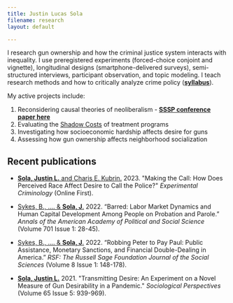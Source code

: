 ```yaml
---
title: Justin Lucas Sola
filename: research
layout: default

---
```


<head>
  <link rel="shortcut icon" href="favicon.ico?v=BGAqyRPREE">
  <link rel="apple-touch-icon" sizes="180x180" href="icons/apple-touch-icon.png?v=BGAqyRPREE">
  <link rel="icon" type="image/png" sizes="32x32" href="icons/favicon-32x32.png?v=BGAqyRPREE">
  <link rel="icon" type="image/png" sizes="16x16" href="icons/favicon-16x16.png?v=BGAqyRPREE">
  <link rel="manifest" href="icons/site.webmanifest?v=BGAqyRPREE">
  <link rel="mask-icon" href="icons/safari-pinned-tab.svg?v=BGAqyRPREE" color="#5bbad5">
  <meta name="msapplication-TileColor" content="#da532c">
  <meta name="theme-color" content="#ffffff">
</head>

I research gun ownership and how the criminal justice system interacts with inequality. I use preregistered experiments (forced-choice conjoint and vignette), longitudinal designs (smartphone-delivered surveys), semi-structured interviews, participant observation, and topic modeling. I teach research methods and how to critically analyze crime policy (<b><a href="./files/Fall_2022_C126_Syllabus.pdf">syllabus</a></b>).

My active projects include:
1.  Reconsidering causal theories of neoliberalism - <b><a href="https://drive.google.com/file/d/1VUUzjg-Syp3qNQ07UzEjAm9m82WqUu-T/view?usp=sharing">SSSP conference paper here</a></b>
2.  Evaluating the [Shadow Costs](https://www.shadowcosts.com/) of treatment programs
3.  Investigating how socioeconomic hardship affects desire for guns
4.  Assessing how gun ownership affects neighborhood socialization

## Recent publications
- <a href="https://doi.org/10.1007/s11292-023-09571-z">**Sola, Justin L.** and Charis E. Kubrin.</a> 2023. "Making the Call: How Does Perceived Race Affect Desire to Call the Police?" *Experimental Criminology* (Online First).

- <a href="https://doi.org/10.1177/00027162221099291">Sykes, B., …. & **Sola, J**.</a> 2022. “Barred: Labor Market Dynamics and Human Capital Development Among People on Probation and Parole.” *Annals of the American Academy of Political and Social Science* (Volume 701 Issue 1: 28-45).

- <a href="https://doi.org/10.7758/RSF.2022.8.1.07">Sykes, B., …. & **Sola, J**.</a> 2022. “Robbing Peter to Pay Paul: Public Assistance, Monetary Sanctions, and Financial Double-Dealing in America.” *RSF: The Russell Sage Foundation Journal of the Social Sciences* (Volume 8 Issue 1: 148-178).

- <a href="https://doi.org/10.1177/07311214211007179">**Sola, Justin L.**</a> 2021. "Transmitting Desire: An Experiment on a Novel Measure of Gun Desirability in a Pandemic." *Sociological Perspectives* (Volume 65 Issue 5: 939-969).
